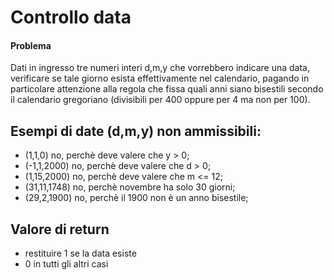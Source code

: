 # Controllo data

#### Problema
Dati in ingresso tre numeri interi d,m,y che vorrebbero indicare una data,
verificare se tale giorno esista effettivamente nel calendario,
pagando in particolare attenzione alla regola che fissa quali anni siano bisestili secondo il calendario gregoriano (divisibili per 400 oppure per 4 ma non per 100).

## Esempi di date (d,m,y) non ammissibili:
- (1,1,0) no, perchè deve valere che y > 0;
- (-1,1,2000) no, perchè deve valere che d > 0;
- (1,15,2000) no, perchè deve valere che m <= 12;
- (31,11,1748) no, perchè novembre ha solo 30 giorni;
- (29,2,1900) no, perchè il 1900 non è un anno bisestile;

## Valore di return 
- restituire 1 se la data esiste
- 0 in tutti gli altri casi
